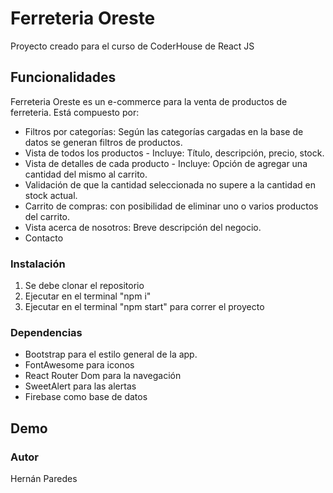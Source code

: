 # Ferreteria  Oreste
Proyecto creado para el curso de CoderHouse de React JS

## Funcionalidades

Ferreteria Oreste es un e-commerce para la venta de productos de ferreteria. Está compuesto por:

- Filtros por categorías: Según las categorías cargadas en la base de datos se generan filtros de productos.
- Vista de todos los productos - Incluye: Título, descripción, precio, stock.
- Vista de detalles de cada producto - Incluye: Opción de agregar una cantidad del mismo al carrito.
- Validación de que la cantidad seleccionada no supere a la cantidad en stock actual.
- Carrito de compras: con posibilidad de eliminar uno o varios productos del carrito.
- Vista acerca de nosotros: Breve descripción del negocio.
- Contacto 

### Instalación
1. Se debe clonar el repositorio
2. Ejecutar en el terminal "npm i"
3. Ejecutar en el terminal "npm start" para correr el proyecto

### Dependencias

- Bootstrap para el estilo general de la app.
- FontAwesome para iconos
- React Router Dom para la navegación
- SweetAlert para las alertas
- Firebase como base de datos
## Demo

### Autor
Hernán Paredes



